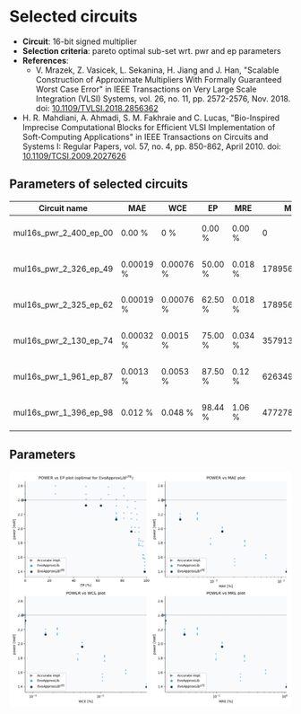 
Selected circuits
===================
 - **Circuit**: 16-bit signed multiplier
 - **Selection criteria**: pareto optimal sub-set wrt. pwr and ep parameters
 - **References**: 
   - V. Mrazek, Z. Vasicek, L. Sekanina, H. Jiang and J. Han, "Scalable Construction of Approximate Multipliers With Formally Guaranteed Worst Case Error" in IEEE Transactions on Very Large Scale Integration (VLSI) Systems, vol. 26, no. 11, pp. 2572-2576, Nov. 2018. doi: [10.1109/TVLSI.2018.2856362](https://dx.doi.org/10.1109/TVLSI.2018.2856362)
  - H. R. Mahdiani, A. Ahmadi, S. M. Fakhraie and C. Lucas, "Bio-Inspired Imprecise Computational Blocks for Efficient VLSI Implementation of Soft-Computing Applications" in IEEE Transactions on Circuits and Systems I: Regular Papers, vol. 57, no. 4, pp. 850-862, April 2010. doi: [10.1109/TCSI.2009.2027626](https://dx.doi.org/10.1109/TCSI.2009.2027626)


Parameters of selected circuits
----------------------------

| Circuit name | MAE | WCE | EP | MRE | MSE | Download |
| --- |  --- | --- | --- | --- | --- | --- | 
| mul16s_pwr_2_400_ep_00 | 0.00 % | 0 % | 0.00 % | 0.00 % | 0 |  [[Verilog<sub>generic</sub>](mul16s_pwr_2_400_ep_00_gen.v)] [[Verilog<sub>PDK45</sub>](mul16s_pwr_2_400_ep_00_pdk45.v)]  [[C](mul16s_pwr_2_400_ep_00.c)] |
| mul16s_pwr_2_326_ep_49 | 0.00019 % | 0.00076 % | 50.00 % | 0.018 % | 178956970 |  [[Verilog<sub>generic</sub>](mul16s_pwr_2_326_ep_49_gen.v)] [[Verilog<sub>PDK45</sub>](mul16s_pwr_2_326_ep_49_pdk45.v)]  [[C](mul16s_pwr_2_326_ep_49.c)] |
| mul16s_pwr_2_325_ep_62 | 0.00019 % | 0.00076 % | 62.50 % | 0.018 % | 178956971 |  [[Verilog<sub>generic</sub>](mul16s_pwr_2_325_ep_62_gen.v)] [[Verilog<sub>PDK45</sub>](mul16s_pwr_2_325_ep_62_pdk45.v)]  [[C](mul16s_pwr_2_325_ep_62.c)] |
| mul16s_pwr_2_130_ep_74 | 0.00032 % | 0.0015 % | 75.00 % | 0.034 % | 357913944 |  [[Verilog<sub>generic</sub>](mul16s_pwr_2_130_ep_74_gen.v)] [[Verilog<sub>PDK45</sub>](mul16s_pwr_2_130_ep_74_pdk45.v)]  [[C](mul16s_pwr_2_130_ep_74.c)] |
| mul16s_pwr_1_961_ep_87 | 0.0013 % | 0.0053 % | 87.50 % | 0.12 % | 6263493997 |  [[Verilog<sub>generic</sub>](mul16s_pwr_1_961_ep_87_gen.v)] [[Verilog<sub>PDK45</sub>](mul16s_pwr_1_961_ep_87_pdk45.v)]  [[C](mul16s_pwr_1_961_ep_87.c)] |
| mul16s_pwr_1_396_ep_98 | 0.012 % | 0.048 % | 98.44 % | 1.06 % | 477278241370 |  [[Verilog<sub>generic</sub>](mul16s_pwr_1_396_ep_98_gen.v)] [[Verilog<sub>PDK45</sub>](mul16s_pwr_1_396_ep_98_pdk45.v)]  [[C](mul16s_pwr_1_396_ep_98.c)] |
    
Parameters
--------------
![Parameters figure](fig.png)
             
